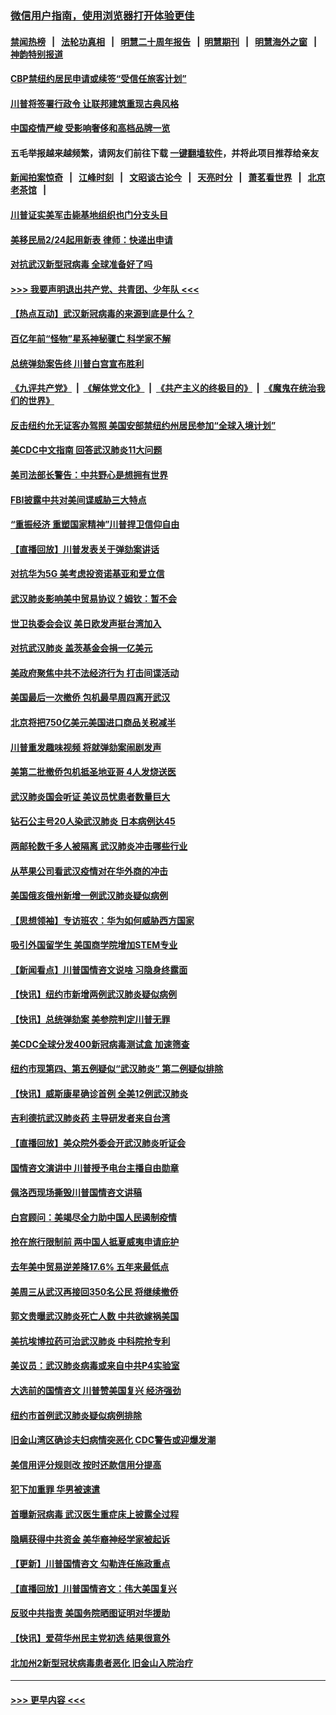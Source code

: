 ### [微信用户指南，使用浏览器打开体验更佳](https://github.com/gfw-breaker/banned-news1/blob/master/indexes/wechat-guide.md?t=0)
#### [禁闻热榜](热点新闻.md?t=0)  &nbsp;&nbsp;|&nbsp;&nbsp; [法轮功真相](https://github.com/gfw-breaker/truth/blob/master/README.md?t=0) &nbsp;&nbsp;|&nbsp;&nbsp; [明慧二十周年报告](https://github.com/gfw-breaker/mh-reports/blob/master/README.md?t=0) &nbsp;&nbsp;|&nbsp;&nbsp;[明慧期刊](https://github.com/gfw-breaker/mh-qikan) &nbsp;&nbsp;|&nbsp;&nbsp; [明慧海外之窗](https://github.com/gfw-breaker/mh-news/blob/master/README.md?t=0) &nbsp;&nbsp;|&nbsp;&nbsp; [神韵特别报道](https://github.com/gfw-breaker/mh-news/blob/master/shenyun.md?t=0)
#### [CBP禁纽约居民申请或续签“受信任旅客计划”](../pages/nsc412/n11850857.md?t=02071433) 
#### [川普将签署行政令 让联邦建筑重现古典风格](../pages/nsc412/n11850654.md?t=02071433) 
#### [中国疫情严峻 受影响奢侈和高档品牌一览](../pages/nsc412/n11850319.md?t=02071433) 
#### 五毛举报越来越频繁，请网友们前往下载 [一键翻墙软件](https://github.com/gfw-breaker/ssr-accounts)，并将此项目推荐给亲友
#### [新闻拍案惊奇](https://github.com/gfw-breaker/banned-news1/blob/master/pages/link4.md) &nbsp;&nbsp;|&nbsp;&nbsp; [江峰时刻](https://github.com/gfw-breaker/banned-news1/blob/master/pages/link4.md) &nbsp;&nbsp;|&nbsp;&nbsp; [文昭谈古论今](https://github.com/gfw-breaker/banned-news1/blob/master/pages/link4.md) &nbsp;&nbsp;|&nbsp;&nbsp; [天亮时分](https://github.com/gfw-breaker/banned-news1/blob/master/pages/link4.md) &nbsp;&nbsp;|&nbsp;&nbsp; [萧茗看世界](https://github.com/gfw-breaker/banned-news1/blob/master/pages/link4.md) &nbsp;&nbsp;|&nbsp;&nbsp; [北京老茶馆](https://github.com/gfw-breaker/banned-news1/blob/master/pages/link4.md) &nbsp;&nbsp;|&nbsp;&nbsp; 
#### [川普证实美军击毙基地组织也门分支头目](../pages/nsc412/n11850383.md?t=02071433) 
#### [美移民局2/24起用新表 律师：快递出申请](../pages/nsc412/n11848220.md?t=02071433) 
#### [对抗武汉新型冠病毒 全球准备好了吗](../pages/nsc412/n11850142.md?t=02071433) 
#### [>>> 我要声明退出共产党、共青团、少年队 <<<](https://github.com/begood0513/goodnews/blob/master/quit/letter.md) 
#### [【热点互动】武汉新冠病毒的来源到底是什么？](../pages/nsc412/n11849749.md?t=02071433) 
#### [百亿年前“怪物”星系神秘骤亡 科学家不解](../pages/nsc412/n11849863.md?t=02071433) 
#### [总统弹劾案告终 川普白宫宣布胜利](../pages/nsc412/n11849985.md?t=02071433) 
#### [《九评共产党》](https://github.com/begood0513/9ping.md/blob/master/README.md) &nbsp;|&nbsp; [《解体党文化》](../../../../jtdwh.md/blob/master/README.md)  &nbsp;|&nbsp; [《共产主义的终极目的》](../../../../gczydzjmd.md/blob/master/README.md) &nbsp;|&nbsp; [《魔鬼在统治我们的世界》](../../../../mgztzwmdsj.md/blob/master/README.md) 
#### [反击纽约允无证客办驾照  美国安部禁纽约州居民参加“全球入境计划”](../pages/nsc412/n11849828.md?t=02071433) 
#### [美CDC中文指南 回答武汉肺炎11大问题](../pages/nsc412/n11849703.md?t=02071433) 
#### [美司法部长警告：中共野心是想拥有世界](../pages/nsc412/n11849769.md?t=02071433) 
#### [FBI披露中共对美间谍威胁三大特点](../pages/nsc412/n11849700.md?t=02071433) 
#### [“重振经济 重塑国家精神”川普捍卫信仰自由](../pages/nsc412/n11849641.md?t=02071433) 
#### [【直播回放】川普发表关于弹劾案讲话](../pages/nsc412/n11849472.md?t=02071433) 
#### [对抗华为5G 美考虑投资诺基亚和爱立信](../pages/nsc412/n11849510.md?t=02071433) 
#### [武汉肺炎影响美中贸易协议？姆钦：暂不会](../pages/nsc412/n11849497.md?t=02071433) 
#### [世卫执委会会议 美日欧发声挺台湾加入](../pages/nsc412/n11849433.md?t=02071433) 
#### [对抗武汉肺炎 盖茨基金会捐一亿美元](../pages/nsc412/n11848953.md?t=02071433) 
#### [美政府聚焦中共不法经济行为 打击间谍活动](../pages/nsc412/n11849322.md?t=02071433) 
#### [美国最后一次撤侨 包机最早周四离开武汉](../pages/nsc412/n11849395.md?t=02071433) 
#### [北京将把750亿美元美国进口商品关税减半](../pages/nsc412/n11848896.md?t=02071433) 
#### [川普重发趣味视频 将就弹劾案闹剧发声](../pages/nsc412/n11848715.md?t=02071433) 
#### [美第二批撤侨包机抵圣地亚哥 4人发烧送医](../pages/nsc412/n11847923.md?t=02071433) 
#### [武汉肺炎国会听证 美议员忧患者数量巨大](../pages/nsc412/n11844851.md?t=02071433) 
#### [钻石公主号20人染武汉肺炎 日本病例达45](../pages/nsc412/n11847823.md?t=02071433) 
#### [两邮轮数千多人被隔离 武汉肺炎冲击哪些行业](../pages/nsc412/n11847456.md?t=02071433) 
#### [从苹果公司看武汉疫情对在华外商的冲击](../pages/nsc412/n11847586.md?t=02071433) 
#### [美国俄亥俄州新增一例武汉肺炎疑似病例](../pages/nsc412/n11847714.md?t=02071433) 
#### [【思想领袖】专访班农：华为如何威胁西方国家](../pages/nsc412/n11847306.md?t=02071433) 
#### [吸引外国留学生 美国商学院增加STEM专业](../pages/nsc412/n11847417.md?t=02071433) 
#### [【新闻看点】川普国情咨文说啥 习隐身终露面](../pages/nsc412/n11847016.md?t=02071433) 
#### [【快讯】纽约市新增两例武汉肺炎疑似病例](../pages/nsc412/n11847250.md?t=02071433) 
#### [【快讯】总统弹劾案 美参院判定川普无罪](../pages/nsc412/n11847316.md?t=02071433) 
#### [美CDC全球分发400新冠病毒测试盒 加速筛查](../pages/nsc412/n11847260.md?t=02071433) 
#### [纽约市现第四、第五例疑似“武汉肺炎”   第二例疑似排除](../pages/nsc412/n11847332.md?t=02071433) 
#### [【快讯】威斯康星确诊首例 全美12例武汉肺炎](../pages/nsc412/n11847162.md?t=02071433) 
#### [吉利德抗武汉肺炎药 主导研发者来自台湾](../pages/nsc412/n11847064.md?t=02071433) 
#### [【直播回放】美众院外委会开武汉肺炎听证会](../pages/nsc412/n11846727.md?t=02071433) 
#### [国情咨文演讲中 川普授予电台主播自由勋章](../pages/nsc412/n11846815.md?t=02071433) 
#### [佩洛西现场撕毁川普国情咨文讲稿](../pages/nsc412/n11846724.md?t=02071433) 
#### [白宫顾问：美竭尽全力助中国人民遏制疫情](../pages/nsc412/n11846756.md?t=02071433) 
#### [抢在旅行限制前 两中国人抵夏威夷申请庇护](../pages/nsc412/n11846866.md?t=02071433) 
#### [去年美中贸易逆差降17.6% 五年来最低点](../pages/nsc412/n11846755.md?t=02071433) 
#### [美周三从武汉再接回350名公民 将继续撤侨](../pages/nsc412/n11846705.md?t=02071433) 
#### [郭文贵曝武汉肺炎死亡人数 中共欲嫁祸美国](../pages/nsc412/n11846240.md?t=02071433) 
#### [美抗埃博拉药可治武汉肺炎 中科院抢专利](../pages/nsc412/n11846409.md?t=02071433) 
#### [美议员：武汉肺炎病毒或来自中共P4实验室](../pages/nsc412/n11846043.md?t=02071433) 
#### [大选前的国情咨文 川普赞美国复兴 经济强劲](../pages/nsc412/n11845526.md?t=02071433) 
#### [纽约市首例武汉肺炎疑似病例排除](../pages/nsc412/n11844989.md?t=02071433) 
#### [旧金山湾区确诊夫妇病情突恶化 CDC警告或迎爆发潮](../pages/nsc412/n11845730.md?t=02071433) 
#### [美信用评分规则改  按时还款信用分提高](../pages/nsc412/n11845488.md?t=02071433) 
#### [犯下加重罪 华男被速遣](../pages/nsc412/n11845476.md?t=02071433) 
#### [首曝新冠病毒 武汉医生重症床上披露全过程](../pages/nsc412/n11845150.md?t=02071433) 
#### [隐瞒获得中共资金 美华裔神经学家被起诉](../pages/nsc412/n11844879.md?t=02071433) 
#### [【更新】川普国情咨文 勾勒连任施政重点](../pages/nsc412/n11845223.md?t=02071433) 
#### [【直播回放】川普国情咨文：伟大美国复兴](../pages/nsc412/n11842079.md?t=02071433) 
#### [反驳中共指责 美国务院晒图证明对华援助](../pages/nsc412/n11844859.md?t=02071433) 
#### [【快讯】爱荷华州民主党初选 结果很意外](../pages/nsc412/n11844878.md?t=02071433) 
#### [北加州2新型冠状病毒患者恶化 旧金山入院治疗](../pages/nsc412/n11844842.md?t=02071433) 

----
#### [ >>> 更早内容 <<< ](../indexes/nsc412-earlier.md)
